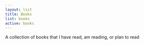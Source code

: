 ```yaml
---
layout: list
title: Books
list: books
active: books
---
```


A collection of books that I have read, am reading, or plan to read
